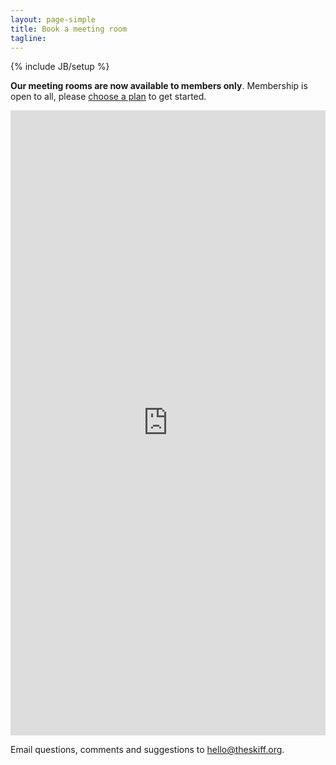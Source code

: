 ```yaml
---
layout: page-simple
title: Book a meeting room
tagline: 
---
```

{% include JB/setup %}
<div class="row">
<div class="span12">
<p><strong>Our meeting rooms are now available to members only</strong>. Membership is open to all, please <a href="/join">choose a plan</a> to get started.</p>
</div>
</div>
<div class="row">
<div class="span12">

<iframe src="https://theskiff.youcanbook.me/?noframe=true&skipHeaderFooter=true" style="width:100%;height:1000px;border:0px;background-color:transparent;" frameborder="0" allowtransparency="true" onload="keepInView(this);"></iframe>
<script>function keepInView(item) {if((document.documentElement&&document.documentElement.scrollTop)||document.body.scrollTop>item.offsetTop)item.scrollIntoView();}</script>
</div>
</div>
<div class="row">
<div class="span12">
<p class="c-toaction">Email questions, comments and suggestions to <a href="mailto:hello@theskiff.org">hello@theskiff.org</a>.</p>
</div>
</div>
